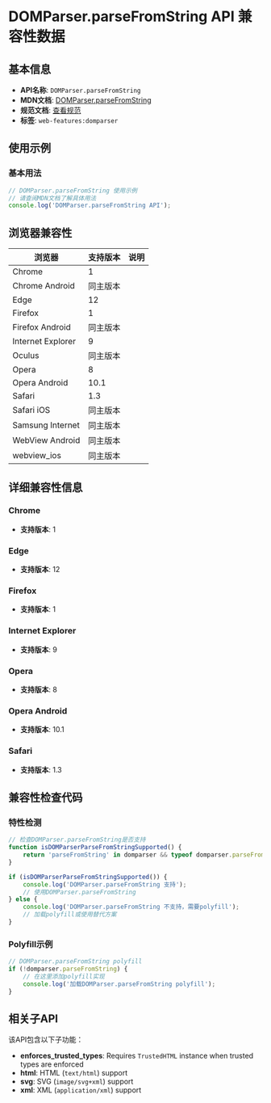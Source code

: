 # DOMParser.parseFromString API 兼容性数据

## 基本信息

- **API名称**: `DOMParser.parseFromString`
- **MDN文档**: [DOMParser.parseFromString](https://developer.mozilla.org/docs/Web/API/DOMParser/parseFromString)
- **规范文档**: [查看规范](https://html.spec.whatwg.org/multipage/dynamic-markup-insertion.html#dom-domparser-parsefromstring-dev)
- **标签**: `web-features:domparser`

## 使用示例

### 基本用法

```javascript
// DOMParser.parseFromString 使用示例
// 请查阅MDN文档了解具体用法
console.log('DOMParser.parseFromString API');
```

## 浏览器兼容性

| 浏览器 | 支持版本 | 说明 |
|--------|----------|------|
| Chrome | 1 |  |
| Chrome Android | 同主版本 |  |
| Edge | 12 |  |
| Firefox | 1 |  |
| Firefox Android | 同主版本 |  |
| Internet Explorer | 9 |  |
| Oculus | 同主版本 |  |
| Opera | 8 |  |
| Opera Android | 10.1 |  |
| Safari | 1.3 |  |
| Safari iOS | 同主版本 |  |
| Samsung Internet | 同主版本 |  |
| WebView Android | 同主版本 |  |
| webview_ios | 同主版本 |  |

## 详细兼容性信息

### Chrome

- **支持版本**: 1

### Edge

- **支持版本**: 12

### Firefox

- **支持版本**: 1

### Internet Explorer

- **支持版本**: 9

### Opera

- **支持版本**: 8

### Opera Android

- **支持版本**: 10.1

### Safari

- **支持版本**: 1.3

## 兼容性检查代码

### 特性检测

```javascript
// 检查DOMParser.parseFromString是否支持
function isDOMParserParseFromStringSupported() {
    return 'parseFromString' in domparser && typeof domparser.parseFromString === 'function';
}

if (isDOMParserParseFromStringSupported()) {
    console.log('DOMParser.parseFromString 支持');
    // 使用DOMParser.parseFromString
} else {
    console.log('DOMParser.parseFromString 不支持，需要polyfill');
    // 加载polyfill或使用替代方案
}
```

### Polyfill示例

```javascript
// DOMParser.parseFromString polyfill
if (!domparser.parseFromString) {
    // 在这里添加polyfill实现
    console.log('加载DOMParser.parseFromString polyfill');
}
```

## 相关子API

该API包含以下子功能：

- **enforces_trusted_types**: Requires `TrustedHTML` instance when trusted types are enforced
- **html**: HTML (`text/html`) support
- **svg**: SVG (`image/svg+xml`) support
- **xml**: XML (`application/xml`) support

